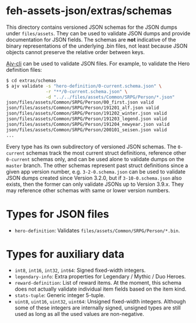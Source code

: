 # feh-assets-json/extras/schemas

This directory contains versioned JSON schemas for the JSON dumps under
`files/assets`. They can be used to validate JSON dumps and provide
documentation for JSON fields. The schemas are **not** indicative of the binary
representations of the underlying .bin files, not least because JSON objects
cannot preserve the relative order between keys.

[Ajv-cli](https://github.com/epoberezkin/ajv) can be used to validate JSON
files. For example, to validate the Hero definition files:

```sh
$ cd extras/schemas
$ ajv validate -s "hero-definition/0-current.schema.json" \
               -r "**/0-current.schema.json" \
               -d "../../files/assets/Common/SRPG/Person/*.json"
json/files/assets/Common/SRPG/Person/00_first.json valid
json/files/assets/Common/SRPG/Person/191201_alf.json valid
json/files/assets/Common/SRPG/Person/191202_winter.json valid
json/files/assets/Common/SRPG/Person/191203_legend.json valid
json/files/assets/Common/SRPG/Person/191204_newyear.json valid
json/files/assets/Common/SRPG/Person/200101_seisen.json valid
...
```

Every type has its own subdirectory of versioned JSON schemas. The `0-current`
schemas track the most current struct definitions, reference other `0-current`
schemas only, and can be used alone to validate dumps on the `master` branch.
The other schemas represent past struct definitions since a given app version
number, e.g. `3-2-0.schema.json` can be used to validate JSON dumps created
since Version 3.2.0, but if `3-10-0.schema.json` also exists, then the former
can only validate JSONs up to Version 3.9.x. They may reference other schemas
with same or lower version numbers.

# Types for JSON files

* `hero-definition`: Validates `files/assets/Common/SRPG/Person/*.bin`.

# Types for auxiliary data

* `int8`, `int16`, `int32`, `int64`: Signed fixed-width integers.
* `legendary-info`: Extra properties for Legendary / Mythic / Duo Heroes.
* `reward-definition`: List of reward items. At the moment, this schema does not
  actually validate individual item fields based on the item kind.
* `stats-tuple`: Generic integer 5-tuple.
* `uint8`, `uint16`, `uint32`, `uint64`: Unsigned fixed-width integers. Although
  some of these integers are internally signed, unsigned types are still used as
  long as all the used values are non-negative.
